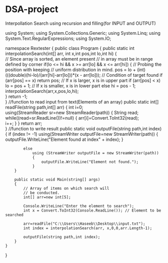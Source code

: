 # DSA-project
Interpollation Search using recursion and filling(for INPUT and OUTPUT)

using System;
using System.Collections.Generic;
using System.Linq;
using System.Text.RegularExpressions;
using System.IO;

namespace Rextester
{
    public class Program
    {
        public static int interpolationSearch(int[] arr, int x,int pos,int lo,int hi)
        {            
            // Since array is sorted, an element present
            // in array must be in range defined by corner
            if(lo <= hi && x >= arr[lo] && x <= arr[hi])
            {
                // Probing the position with keeping
                // uniform distribution in mind.
                pos = lo + (int)(((double)(hi-lo)/(arr[hi]-arr[lo]))*(x - arr[lo]));
                // Condition of target found
                if (arr[pos] == x)
                    return pos;
                // If x is larger, x is in upper part
                if (arr[pos] < x)
                    lo = pos + 1;
                // If x is smaller, x is in lower part
                else
                    hi = pos - 1;
                interpolationSearch(arr,x,pos,lo,hi);                                                                
            }
            return -1;    
        }
        //function to read input from text(Elements of an array)
        public static int[] readFile(string path,int[] arr) 
        {
            int i=0;           
            using(StreamReader sr=new StreamReader(path)) 
            { 
                String read;  
                while((read=sr.ReadLine())!=null) 
                { 
                     arr[i]=Convert.ToInt32(read);  
                     i++; 
                } 
            } 
            return arr;  
        }
        //function to write result
        public static void outputFile(string path,int index)
        {
            if (index != -1)
                using(StreamWriter outputFile=new StreamWriter(path))
                {
                     outputFile.WriteLine("Element found at index" + index);
                }
                
            else
                using (StreamWriter outputFile = new StreamWriter(path))
                {
                    outputFile.WriteLine("Element not found.");
                }            
        }             

        public static void Main(string[] args)
        {
            // Array of items on which search will
            // be conducted.            
            int[] arr=new int[5];
            
            Console.WriteLine("Enter the element to search");
            int x = Convert.ToInt32(Console.ReadLine()); // Element to be searched  
            
            arr=readFile("C:\\Users\\Haseeb\\Desktop\\input.txt");
            int index = interpolationSearch(arr, x,0,0,arr.Length-1);
            
            outputFile(string path,int index);                        
        }
    }
}
